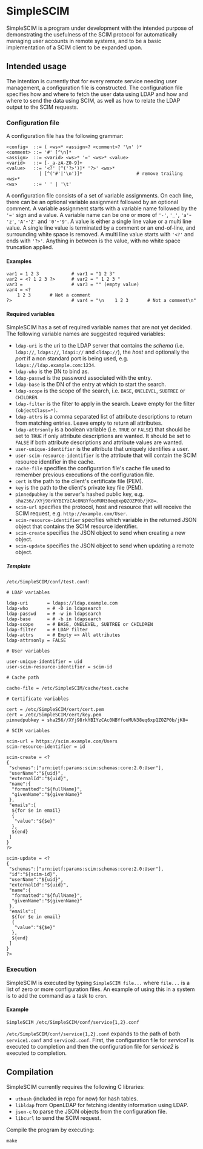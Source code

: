# SimpleSCIM

SimpleSCIM is a program under development with the intended purpose
of demonstrating the usefulness of the SCIM protocol for
automatically managing user accounts in remote systems, and to be a
basic implementation of a SCIM client to be expanded upon.

## Intended usage

The intention is currently that for every remote service needing
user management, a configuration file is constructed. The
configuration file specifies how and where to fetch the user data
using LDAP and how and where to send the data using SCIM, as well as
how to relate the LDAP output to the SCIM requests.

### Configuration file

A configuration file has the following grammar:

```
<config>  ::= ( <ws>* <assign>? <comment>? '\n' )*
<comment> ::= '#' [^\n]*
<assign>  ::= <varid> <ws>* '=' <ws>* <value>
<varid>   ::= [-_a-zA-Z0-9]+
<value>   ::= '<?' [^('?>')]* '?>' <ws>*
            | [^('#'|'\n')]*                    # remove trailing <ws>*
<ws>      ::= ' ' | '\t'
```

A configuration file consists of a set of variable assignments. On
each line, there can be an optional variable assignment followed by
an optional comment. A variable assignment starts with a variable
name followed by the `'='` sign and a value. A variable name can be
one or more of `'-'`, `'_'`, `'a'`-`'z'`, `'A'`-`'Z'` and
`'0'`-`'9'`. A value is either a single line value or a multi line
value. A single line value is terminated by a comment or an
end-of-line, and surrounding white space is removed. A multi line
value starts with `'<?'` and ends with `'?>'`. Anything in between is
the value, with no white space truncation applied.

#### Examples

```
var1 = 1 2 3            # var1 = "1 2 3"
var2 = <? 1 2 3 ?>      # var2 = " 1 2 3 "
var3 =                  # var3 = "" (empty value)
var4 = <?
    1 2 3       # Not a comment
?>                      # var4 = "\n    1 2 3       # Not a comment\n"
```

#### Required variables

SimpleSCIM has a set of required variable names that are not yet
decided. The following variable names are suggested required
variables:

* `ldap-uri` is the uri to the LDAP server that contains the _schema_
  (i.e. `ldap://`, `ldaps://`, `ldapi://` and `cldap://`), the _host_
  and optionally the _port_ if a non standard port is being used,
  e.g. `ldaps://ldap.example.com:1234`.
* `ldap-who` is the DN to bind as.
* `ldap-passwd` is the password associated with the entry.
* `ldap-base` is the DN of the entry at which to start the search.
* `ldap-scope` is the scope of the search, i.e. `BASE`, `ONELEVEL`,
  `SUBTREE` or `CHILDREN`.
* `ldap-filter` is the filter to apply in the search. Leave empty for
  the filter `(objectClass=*)`.
* `ldap-attrs` is a comma separated list of attribute descriptions to
  return from matching entries. Leave empty to return all attributes.
* `ldap-attrsonly` is a boolean variable (i.e. `TRUE` or `FALSE`)
  that should be set to `TRUE` if only attribute descriptions are
  wanted. It should be set to `FALSE` if both attribute descriptions
  and attribute values are wanted.
* `user-unique-identifier` is the attribute that uniquely identifies
  a user.
* `user-scim-resource-identifier` is the attribute that will contain
  the SCIM resource identifier in the cache.
* `cache-file` specifies the configuration file's cache file used to
  remember previous executions of the configuration file.
* `cert` is the path to the client's certificate file (PEM).
* `key` is the path to the client's private key file (PEM).
* `pinnedpubkey` is the server's hashed public key, e.g.
  `sha256//XYj98rkYBIYzCAc0NBYfooMUN38eq6xpQZOZP0b/jK8=`.
* `scim-url` specifies the protocol, host and resource that will
  receive the SCIM request, e.g. `http://example.com/User`.
* `scim-resource-identifier` specifies which variable in the returned
  JSON object that contains the SCIM resource identifier.
* `scim-create` specifies the JSON object to send when creating a new
  object.
* `scim-update` specifies the JSON object to send when updating a
   remote object.

##### Template

`/etc/SimpleSCIM/conf/test.conf`:

```
# LDAP variables

ldap-uri       = ldaps://ldap.example.com
ldap-who       = # -D in ldapsearch
ldap-passwd    = # -w in ldapsearch
ldap-base      = # -b in ldapsearch
ldap-scope     = # BASE, ONELEVEL, SUBTREE or CHILDREN
ldap-filter    = # LDAP filter
ldap-attrs     = # Empty => All attributes
ldap-attrsonly = FALSE

# User variables

user-unique-identifier = uid
user-scim-resource-identifier = scim-id

# Cache path

cache-file = /etc/SimpleSCIM/cache/test.cache

# Certificate variables

cert = /etc/SimpleSCIM/cert/cert.pem
cert = /etc/SimpleSCIM/cert/key.pem
pinnedpubkey = sha256//XYj98rkYBIYzCAc0NBYfooMUN38eq6xpQZOZP0b/jK8=

# SCIM variables

scim-url = https://scim.example.com/Users
scim-resource-identifier = id

scim-create = <?
{
 "schemas":["urn:ietf:params:scim:schemas:core:2.0:User"],
 "userName":"${uid}",
 "externalId":"${uid}",
 "name":{
  "formatted":"${fullName}",
  "givenName":"${givenName}"
 },
 "emails":[
  ${for $e in email}
  {
   "value":"${$e}"
  },
  ${end}
 ]
}
?>

scim-update = <?
{
 "schemas":["urn:ietf:params:scim:schemas:core:2.0:User"],
 "id":"${scim-id}",
 "userName":"${uid}",
 "externalId":"${uid}",
 "name":{
  "formatted":"${fullName}",
  "givenName":"${givenName}"
 },
 "emails":[
  ${for $e in email}
  {
   "value":"${$e}"
  },
  ${end}
 ]
}
?>
```

### Execution

SimpleSCIM is executed by typing `SimpleSCIM file...` where `file...`
is a list of zero or more configuration files. An example of using
this in a system is to add the command as a task to `cron`.

#### Example

```
SimpleSCIM /etc/SimpleSCIM/conf/service{1,2}.conf
```

`/etc/SimpleSCIM/conf/service{1,2}.conf` expands to the path of both
`service1.conf` and `service2.conf`. First, the configuration file
for *service1* is executed to completion and then the configuration
file for *service2* is executed to completion.

## Compilation

SimpleSCIM currently requires the following C libraries:

* `uthash` (included in repo for now) for hash tables.
* `libldap` from OpenLDAP for fetching identity information using LDAP.
* `json-c` to parse the JSON objects from the configuration file.
* `libcurl` to send the SCIM request.

Compile the program by executing:

`make`
